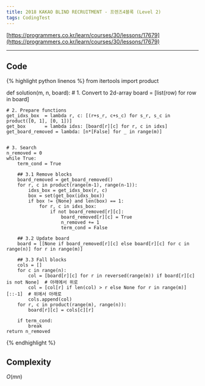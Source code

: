 ```yaml
---
title: 2018 KAKAO BLIND RECRUITMENT - 프렌즈4블록 (Level 2)
tags: CodingTest
---
```


[https://programmers.co.kr/learn/courses/30/lessons/17679](https://programmers.co.kr/learn/courses/30/lessons/17679)

<!--more-->

---

## Code
{% highlight python linenos %}
from itertools import product

def solution(m, n, board):
    # 1. Convert to 2d-array
    board = [list(row) for row in board]


    # 2. Prepare functions
    get_idxs_box  = lambda r, c: [(r+s_r, c+s_c) for s_r, s_c in product([0, 1], [0, 1])]
    get_box       = lambda idxs: [board[r][c] for r, c in idxs]
    get_board_removed = lambda: [n*[False] for _ in range(m)]


    # 3. Search
    n_removed = 0
    while True:
        term_cond = True

        ## 3.1 Remove blocks
        board_removed = get_board_removed()
        for r, c in product(range(m-1), range(n-1)):
            idxs_box = get_idxs_box(r, c)
            box = set(get_box(idxs_box))
            if box != {None} and len(box) == 1:
                for r, c in idxs_box:
                    if not board_removed[r][c]:
                        board_removed[r][c] = True
                        n_removed += 1
                        term_cond = False

        ## 3.2 Update board
        board = [[None if board_removed[r][c] else board[r][c] for c in range(n)] for r in range(m)]

        ## 3.3 Fall blocks
        cols = []
        for c in range(n):
            col = [board[r][c] for r in reversed(range(m)) if board[r][c] is not None]  # 아래에서 위로
            col = [col[r] if len(col) > r else None for r in range(m)][::-1]  # 위에서 아래로
            cols.append(col)
        for r, c in product(range(m), range(n)):
            board[r][c] = cols[c][r]

        if term_cond:
            break
    return n_removed
{% endhighlight %}


## Complexity
$O(mn)$
